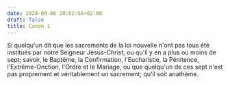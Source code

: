 ```yaml
---
date: 2024-09-06 20:02:56+02:00
draft: false
title: Canon 1
---
```





Si quelqu'un dit que les sacrements de la loi nouvelle n'ont pas tous été institués par notre Seigneur Jésus-Christ, ou qu'il y en a plus ou moins de sept; savoir, le Baptême, la Confirmation, l'Eucharistie, la Pénitence, l'Extrême-Onction, l'Ordre et le Mariage, ou que quelqu'un de ces sept n'est pas proprement et véritablement un sacrement; qu'il soit anathème.
